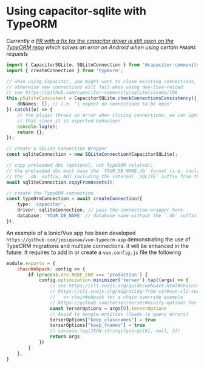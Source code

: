 # Using capacitor-sqlite with TypeORM

*Currently a [PR with a fix for the capacitor driver is still open on the TypeORM repo](https://github.com/typeorm/typeorm/pull/7728) which solves an error on Android when using certain `PRAGMA` requests*

```typescript
import { CapacitorSQLite, SQLiteConnection } from '@capacitor-community/sqlite';
import { createConnection } from 'typeorm';

// when using Capacitor, you might want to close existing connections, 
// otherwise new connections will fail when using dev-live-reload
// see https://github.com/capacitor-community/sqlite/issues/106
this.pSqliteConsistent = CapacitorSQLite.checkConnectionsConsistency({
    dbNames: [], // i.e. "i expect no connections to be open"
}).catch((e) => {
    // the plugin throws an error when closing connections. we can ignore
    // that since it is expected behaviour
    console.log(e);
    return {};
});

// create a SQLite Connection Wrapper
const sqliteConnection = new SQLiteConnection(CapacitorSQLite);

// copy preloaded dbs (optional, not TypeORM related):
// the preloaded dbs must have the `YOUR_DB_NAME.db` format (i.e. including 
// the `.db` suffix, NOT including the internal `SQLITE` suffix from the plugin)
await sqliteConnection.copyFromAssets();

// create the TypeORM connection
const typeOrmConnection = await createConnection({
    type: 'capacitor',
    driver: sqliteConnection, // pass the connection wrapper here
    database: 'YOUR_DB_NAME' // database name without the `.db` suffix
});
```

An example of a Ionic/Vue app has been developed `https://github.com/jepiqueau/vue-typeorm-app` demonstrating the use of TypeORM migrations and multiple connections. it will be enhanced in the future.
It requires to add in or create a `vue.config.js` file the following

```js
module.exports = {
	chainWebpack: config => {
		if (process.env.NODE_ENV === 'production') {
			config.optimization.minimizer('terser').tap((args) => {
				// see https://cli.vuejs.org/guide/webpack.html#chaining-advanced
				// https://cli.vuejs.org/migrating-from-v3/#vue-cli-service
				//   => chainWebpack for a chain override example
				// https://github.com/terser/terser#minify-options for terser options
				const terserOptions = args[0].terserOptions
				// Avoid to mangle entities (leads to query errors)
				terserOptions["keep_classnames"] = true
				terserOptions["keep_fnames"] = true
				// console.log(JSON.stringify(args[0], null, 2))
				return args
			})
		}
	},
}
```

